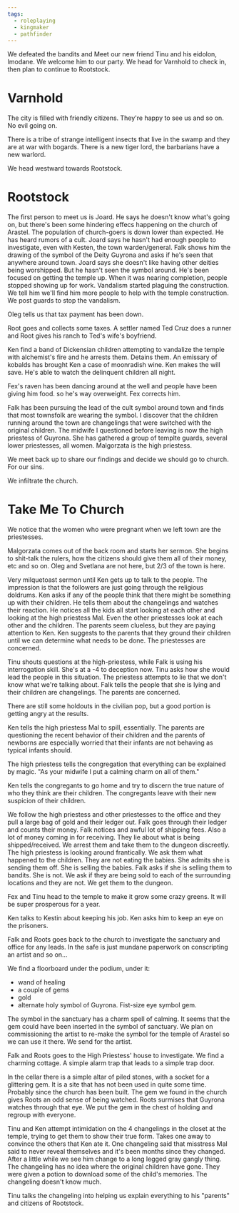 ```yaml
---
tags:
  - roleplaying
  - kingmaker
  - pathfinder
---
```


We defeated the bandits and Meet our new friend Tinu and his eidolon, Imodane. We welcome him to our party. We head for Varnhold to check in, then plan to continue to Rootstock.

# Varnhold

The city is filled with friendly citizens. They're happy to see us and so on. No evil going on.

There is a tribe of strange intelligent insects that live in the swamp and they are at war with bogards. There is a new tiger lord, the barbarians have a new warlord.

We head westward towards Rootstock.

# Rootstock

The first person to meet us is Joard. He says he doesn't know what's going on, but there's been some hindering effecs happening on the church of Arastel. The population of church-goers is down lower than expected. He has heard rumors of a cult. Joard says he hasn't had enough people to investigate, even with Kesten, the town warden/general. Falk shows him the drawing of the symbol of the Deity Guyrona and asks if he's seen that anywhere around town. Joard says she doesn't like having other deities being worshipped. But he hasn't seen the symbol around. He's been focused on getting the temple up. When it was nearing completion, people stopped showing up for work. Vandalism started plaguing the construction. We tell him we'll find him more people to help with the temple construction. We post guards to stop the vandalism.

Oleg tells us that tax payment has been down. 

Root goes and collects some taxes. A settler named Ted Cruz does a runner and Root gives his ranch to Ted's wife's boyfriend.

Ken find a band of Dickensian children attempting to vandalize the temple with alchemist's fire and he arrests them. Detains them.  An emissary of kobalds has brought Ken a case of moonradish wine. Ken makes the will save. He's able to watch the delinquent children all night.

Fex's raven has been dancing around at the well and people have been giving him food. so he's way overweight. Fex corrects him.

Falk has been pursuing the lead of the cult symbol around town and finds that most townsfolk are wearing the symbol. I discover that the children running around the town are changelings that were switched with the original children. The midwife I questioned before leaving is now the high priestess of Guyrona. She has gathered a group of templte guards, several lower priestesses, all women. Malgorzata is the high priestess.

We meet back up to share our findings and decide we should go to church. For our sins.

We infiltrate the church. 

# Take Me To Church

We notice that the women who were pregnant when we left town are the priestesses.

Malgorzata comes out of the back room and starts her sermon. She begins to shit-talk the rulers, how the citizens should give them all of their money, etc and so on. Oleg and Svetlana are not here, but 2/3 of the town is here.

Very milquetoast sermon until Ken gets up to talk to the people. The impression is that the followers are just going through the religious doldrums. Ken asks if any of the people think that there might be something up with their children. He tells them about the changelings and watches their reaction. He notices all the kids all start looking at each other and looking at the high priestess Mal. Even the other priestesses look at each other and the children. The parents seem clueless, but they are paying attention to Ken. Ken suggests to the parents that they ground their children until we can determine what needs to be done. The priestesses are concerned.

Tinu shouts questions at the high-priestess, while Falk is using his interrogation skill. She's at a -4 to deception now. Tinu asks how she would lead the people in this situation. The priestess attempts to lie that we don't know what we're talking about. Falk tells the people that she is lying and their children are changelings. The parents are concerned.

There are still some holdouts in the civilian pop, but a good portion is getting angry at the results.

Ken tells the high priestess Mal to spill, essentially. The parents are questioning the recent behavior of their children and the parents of newborns are especially worried that their infants are not behaving as typical infants should.

The high priestess tells the congregation that everything can be explained by magic. "As your midwife I put a calming charm on all of them."

Ken tells the congregants to go home and try to discern the true nature of who they think are their children. The congregants leave with their new suspicion of their children. 

We follow the high priestess and other priestesses to the office and they pull a large bag of gold and their ledger out. Falk goes through their ledger and counts their money. Falk notices and awful lot of shipping fees. Also a lot of money coming in for receiving. They lie about what is being shipped/received. We arrest them and take them to the dungeon discreetly. The high priestess is looking around frantically. We ask them what happened to the children. They are not eating the babies. She admits she is sending them off. She is selling the babies. Falk asks if she is selling them to bandits. She is not. We ask if they are being sold to each of the surrounding locations and they are not. We get them to the dungeon.

Fex and Tinu head to the temple to make it grow some crazy greens. It will be super prosperous for a year. 

Ken talks to Kestin about keeping his job. Ken asks him to keep an eye on the prisoners.

Falk and Roots goes back to the church to investigate the sanctuary and office for any leads. In the safe is just mundane paperwork on conscripting an artist and so on...

We find a floorboard under the podium, under it:

- wand of healing
- a couple of gems
- gold
- alternate holy symbol of Guyrona. Fist-size eye symbol gem.

The symbol in the sanctuary has a charm spell of calming. It seems that the gem could have been inserted in the symbol of sanctuary. We plan on commissioning the artist to re-make the symbol for the temple of Arastel so we can use it there. We send for the artist.

Falk and Roots goes to the High Priestess' house to investigate. We find a charming cottage. A simple alarm trap that leads to a simple trap door.

In the cellar there is a simple altar of piled stones, with a socket for a glittering gem. It is a site that has not been used in quite some time. Probably since the church has been built. The gem we found in the church gives Roots an odd sense of being watched. Roots surmises that Guyrona watches through that eye. We put the gem in the chest of holding and regroup with everyone.

Tinu  and Ken attempt intimidation on the 4 changelings in the closet at the temple, trying to get them to show their true form. Takes one away to convince the others that Ken ate it. One changeling said that misstress Mal said to never reveal themselves and it's been months since they changed. After a little while we see him change to a long legged gray gangly thing. The changeling has no idea where the original children have gone. They were given a potion to download some of the child's memories. The changeling doesn't know much.

Tinu talks the changeling into helping us explain everything to his "parents" and citizens of Rootstock.
